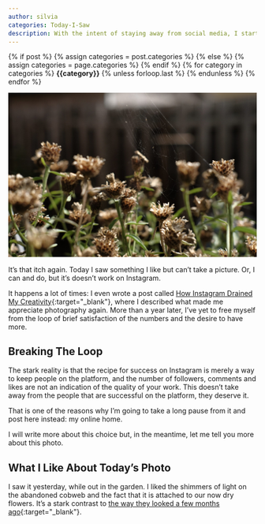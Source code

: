```yaml
---
author: silvia
categories: Today-I-Saw
description: With the intent of staying away from social media, I started "Today I Saw", a series where I post one photo and a few thoughts about it.
---
```

<div class="post-categories">
  {% if post %}
    {% assign categories = post.categories %}
  {% else %}
    {% assign categories = page.categories %}
  {% endif %}
  {% for category in categories %}
  <strong>{{category}}</strong>
  {% unless forloop.last %}&nbsp;{% endunless %}
  {% endfor %}
</div>

![Today I saw](/assets/images/today-i-saw-silviamaggi.jpg)

It’s that itch again. Today I saw something I like but can’t take a picture. Or, I can and do, but it’s doesn’t work on Instagram.

It happens a lot of times: I even wrote a post called [How Instagram Drained My Creativity](https://silviamaggidesign.com/2019/05/27/how-instagram-drained-my-creativity/){:target="_blank"}, where I described what made me appreciate photography again. More than a year later, I’ve yet to free myself from the loop of brief satisfaction of the numbers and the desire to have more.

## Breaking The Loop

The stark reality is that the recipe for success on Instagram is merely a way to keep people on the platform, and the number of followers, comments and likes are not an indication of the quality of your work. This doesn’t take away from the people that are successful on the platform, they deserve it.

That is one of the reasons why I’m going to take a long pause from it and post here instead: my online home.

I will write more about this choice but, in the meantime, let me tell you more about this photo.

## What I Like About Today’s Photo

I saw it yesterday, while out in the garden. I liked the shimmers of light on the abandoned cobweb and the fact that it is attached to our now dry flowers. It’s a stark contrast to [the way they looked a few months ago](https://silviamaggidesign.com/creativity/isolation-photo-diary/){:target="_blank"}.

